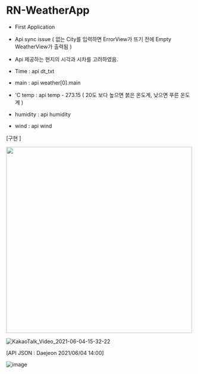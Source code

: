 # RN-WeatherApp
 - First Application
 - Api sync issue ( 없는 City를 입력하면 ErrorView가 뜨기 전에 Empty WeatherView가 출력됨 )
 - Api 제공하는 현지의 시각과 시차를 고려하였음.


 - Time : api dt_txt
 - main : api weather[0].main
 - 'C temp : api temp - 273.15    ( 20도 보다 높으면 붉은 온도계, 낮으면 푸른 온도계 )
 - humidity : api humidity
 - wind : api wind




[구현 ]

<img src="https://user-images.githubusercontent.com/73640793/120756480-42914300-c54a-11eb-9b82-84ebc3de18f2.gif" width="500" >

![KakaoTalk_Video_2021-06-04-15-32-22](https://user-images.githubusercontent.com/73640793/120756480-42914300-c54a-11eb-9b82-84ebc3de18f2.gif)



[API JSON : Daejeon 2021/06/04 14:00]

![image](https://user-images.githubusercontent.com/73640793/120752521-d19b5c80-c544-11eb-92c6-3eec06ec91e5.png)
